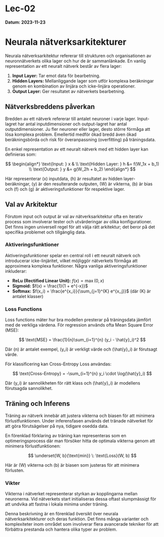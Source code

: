 # Lec-02 
**Datum: 2023-11-23**


# Neurala nätverksarkitekturer

Neurala nätverksarkitektur refererar till strukturen och organisationen av neuronnätverkets olika lager och hur de är sammanlänkade. En vanlig representation av ett neuralt nätverk består av flera lager:

1. **Input Layer:** Tar emot data för bearbetning.
2. **Hidden Layers:** Mellanliggande lager som utför komplexa beräkningar genom en kombination av linjära och icke-linjära operationer.
3. **Output Layer:** Ger resultatet av nätverkets bearbetning.

## Nätverksbreddens påverkan

Bredden av ett nätverk refererar till antalet neuroner i varje lager. Input-lagret har antal inputdimensioner och output-lagret har antal outputdimensioner. Ju fler neuroner eller lager, desto större förmåga att lösa komplexa problem. Emellertid medför ökad bredd även ökad beräkningsbörda och risk för överanpassning (overfitting) på träningsdata.

En enkel representation av ett neuralt nätverk med ett hidden layer kan definieras som:

$$
\begin{align*}
\text{Input: } x & \\
\text{Hidden Layer: } h &= f(W_1x + b_1) \\
\text{Output: } y &= g(W_2h + b_2)
\end{align*}
$$

Här representerar \(x\) inputdata, \(h\) är resultatet av hidden layer-beräkningar, \(y\) är den resulterande outputen, \(W\) är vikterna, \(b\) är bias och \(f\) och \(g\) är aktiveringsfunktioner för respektive lager.

## Val av Arkitektur

Förutom input och output är val av nätverksarkitektur ofta en iterativ process som involverar tester och utvärderingar av olika konfigurationer. Det finns ingen universell regel för att välja rätt arkitektur; det beror på det specifika problemet och tillgänglig data.

### Aktiveringsfunktioner

Aktiveringsfunktioner spelar en central roll i ett neuralt nätverk och introducerar icke-linjäritet, vilket möjliggör nätverkets förmåga att approximera komplexa funktioner. Några vanliga aktiveringsfunktioner inkluderar:

- **ReLu (Rectified Linear Unit):** $f(x) = \max(0, x)$
- **Sigmoid:** $f(x) = \frac{1}{1 + e^{-x}}$
- **Softmax:** $f(x_i) = \frac{e^{x_i}}{\sum_{j=1}^{K} e^{x_j}}$ (där \(K\) är antalet klasser)

### Loss Functions

Loss functions mäter hur bra modellen presterar på träningsdata jämfört med de verkliga värdena. För regression används ofta Mean Square Error (MSE):

$$
\text{MSE} = \frac{1}{n}\sum_{i=1}^{n} (y_i - \hat{y}_i)^2
$$

Där \(n\) är antalet exempel, \(y_i\) är verkligt värde och \(\hat{y}_i\) är förutsagt värde.

För klassificering kan Cross-Entropy Loss användas:

$$
\text{Cross-Entropy} = -\sum_{i=1}^{n} y_i \cdot \log(\hat{y}_i)
$$

Där \(y_i\) är sannolikheten för rätt klass och \(\hat{y}_i\) är modellens förutsagda sannolikhet.

## Träning och Inferens

Träning av nätverk innebär att justera vikterna och biasen för att minimera förlustfunktionen. Under inferensfasen används det tränade nätverket för att göra förutsägelser på nya, tidigare osedda data.

En förenklad förklaring av träning kan representeras som en optimeringsprocess där man försöker hitta de optimala vikterna genom att minimera förlustfunktionen:

$$
\underset{W, b}{\text{min}} \: \text{Loss}(W, b)
$$

Här är \(W\) vikterna och \(b\) är biasen som justeras för att minimera förlusten.

### Vikter

Vikterna i nätverket representerar styrkan av kopplingarna mellan neuronerna. Vid nätverkets start initialiseras dessa oftast slumpmässigt för att undvika att fastna i lokala minima under träning.

Denna beskrivning är en förenklad översikt över neurala nätverksarkitekturer och deras funktion. Det finns många varianter och komplexiteter inom området som involverar flera avancerade tekniker för att förbättra prestanda och hantera olika typer av problem.
